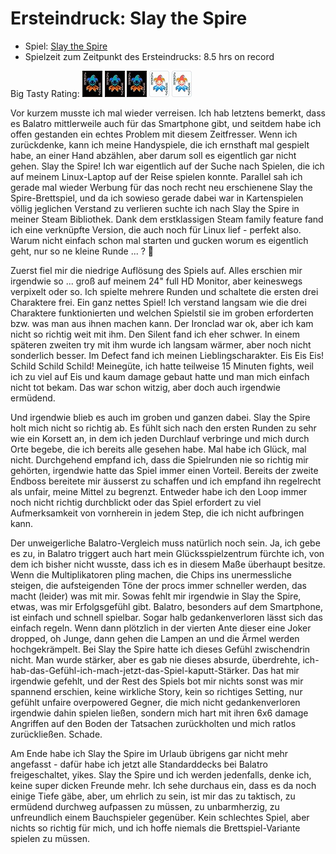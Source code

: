 # Ersteindruck: Slay the Spire

* Spiel: [Slay the Spire](https://store.steampowered.com/app/646570/Slay_the_Spire/)
* Spielzeit zum Zeitpunkt des Ersteindrucks: 8.5 hrs on record

Big Tasty Rating:
![head](https://raw.githubusercontent.com/entewurzelauskuh/entewurzelauskuh.github.io/refs/heads/main/_assets/rating/joke_fill.jpg)
![head](https://raw.githubusercontent.com/entewurzelauskuh/entewurzelauskuh.github.io/refs/heads/main/_assets/rating/joke_fill.jpg)
![head](https://raw.githubusercontent.com/entewurzelauskuh/entewurzelauskuh.github.io/refs/heads/main/_assets/rating/joke_fill.jpg)
![head](https://raw.githubusercontent.com/entewurzelauskuh/entewurzelauskuh.github.io/refs/heads/main/_assets/rating/joke.jpg)
![head](https://raw.githubusercontent.com/entewurzelauskuh/entewurzelauskuh.github.io/refs/heads/main/_assets/rating/joke.jpg)

Vor kurzem musste ich mal wieder verreisen. Ich hab letztens bemerkt, dass es Balatro mittlerweile auch für das Smartphone
gibt, und seitdem habe ich offen gestanden ein echtes Problem mit diesem Zeitfresser. Wenn ich zurückdenke, kann ich meine
Handyspiele, die ich ernsthaft mal gespielt habe, an einer Hand abzählen, aber darum soll es eigentlich gar nicht gehen.
Slay the Spire! Ich war eigentlich auf der Suche nach Spielen, die ich auf meinem Linux-Laptop auf der Reise spielen
konnte. Parallel sah ich gerade mal wieder Werbung für das noch recht neu erschienene Slay the Spire-Brettspiel, und da
ich sowieso gerade dabei war in Kartenspielen völlig jeglichen Verstand zu verlieren suchte ich nach Slay the Spire in
meiner Steam Bibliothek. Dank dem erstklassigen Steam family feature fand ich eine verknüpfte Version, die auch noch für
Linux lief - perfekt also. Warum nicht einfach schon mal starten und gucken worum es eigentlich geht, nur so ne kleine Runde ... ? 👀

Zuerst fiel mir die niedrige Auflösung des Spiels auf. Alles erschien mir irgendwie so ... groß auf meinem 24" full HD
Monitor, aber keineswegs verpixelt oder so. Ich spielte mehrere Runden und schaltete die ersten drei Charaktere frei.
Ein ganz nettes Spiel! Ich verstand langsam wie die drei Charaktere funktionierten und welchen Spielstil sie im groben
erforderten bzw. was man aus ihnen machen kann. Der Ironclad war ok, aber ich kam nicht so richtig weit mit ihm. Den
Silent fand ich eher schwer. In einem späteren zweiten try mit ihm wurde ich langsam wärmer, aber noch nicht sonderlich
besser. Im Defect fand ich meinen Lieblingscharakter. Eis Eis Eis! Schild Schild Schild! Meinegüte, ich hatte teilweise
15 Minuten fights, weil ich zu viel auf Eis und kaum damage gebaut hatte und man mich einfach nicht tot bekam. Das war
schon witzig, aber doch auch irgendwie ermüdend.

Und irgendwie blieb es auch im groben und ganzen dabei. Slay the Spire holt mich nicht so richtig ab. Es fühlt sich nach
den ersten Runden zu sehr wie ein Korsett an, in dem ich jeden Durchlauf verbringe und mich durch Orte begebe, die ich
bereits alle gesehen habe. Mal habe ich Glück, mal nicht. Durchgehend empfand ich, dass die Spielrunden nie so richtig
mir gehörten, irgendwie hatte das Spiel immer einen Vorteil. Bereits der zweite Endboss bereitete mir äusserst zu schaffen
und ich empfand ihn regelrecht als unfair, meine Mittel zu begrenzt. Entweder habe ich den Loop immer noch nicht richtig
durchblickt oder das Spiel erfordert zu viel Aufmerksamkeit von vornherein in jedem Step, die ich nicht aufbringen kann.

Der unweigerliche Balatro-Vergleich muss natürlich noch sein. Ja, ich gebe es zu, in Balatro triggert auch hart mein
Glücksspielzentrum fürchte ich, von dem ich bisher nicht wusste, dass ich es in diesem Maße überhaupt besitze. Wenn die
Multiplikatoren pling machen, die Chips ins unermessliche steigen, die aufsteigenden Töne der procs immer schneller werden,
das macht (leider) was mit mir. Sowas fehlt mir irgendwie in Slay the Spire, etwas, was mir Erfolgsgefühl gibt. Balatro,
besonders auf dem Smartphone, ist einfach und schnell spielbar. Sogar halb gedankenverloren lässt sich das einfach regeln.
Wenn dann plötzlich in der vierten Ante dieser eine Joker dropped, oh Junge, dann gehen die Lampen an und die Ärmel werden
hochgekrämpelt. Bei Slay the Spire hatte ich dieses Gefühl zwischendrin nicht. Man wurde stärker, aber es gab nie dieses
absurde, überdrehte, ich-hab-das-Gefühl-ich-mach-jetzt-das-Spiel-kaputt-Stärker. Das hat mir irgendwie gefehlt, und der
Rest des Spiels bot mir nichts sonst was mir spannend erschien, keine wirkliche Story, kein so richtiges Setting, nur
gefühlt unfaire overpowered Gegner, die mich nicht gedankenverloren irgendwie dahin spielen ließen, sondern mich hart mit
ihren 6x6 damage Angriffen auf den Boden der Tatsachen zurückholten und mich ratlos zurückließen. Schade.

Am Ende habe ich Slay the Spire im Urlaub übrigens gar nicht mehr angefasst - dafür habe ich jetzt alle Standarddecks bei
Balatro freigeschaltet, yikes. Slay the Spire und ich werden jedenfalls, denke ich, keine super dicken Freunde mehr. Ich
sehe durchaus ein, dass es da noch einige Tiefe gäbe, aber, um ehrlich zu sein, ist mir das zu taktisch, zu ermüdend
durchweg aufpassen zu müssen, zu unbarmherzig, zu unfreundlich einem Bauchspieler gegenüber. Kein schlechtes Spiel, aber
nichts so richtig für mich, und ich hoffe niemals die Brettspiel-Variante spielen zu müssen.